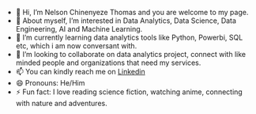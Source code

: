 - 👋 Hi, I’m Nelson Chinenyeze Thomas and you are welcome to my page.
- 👀 About myself, I’m interested in Data Analytics, Data Science, Data Engineering, AI and Machine Learning.
- 🌱 I’m currently learning data analytics tools like Python, Powerbi, SQL etc, which i am now conversant with. 
- 💞️ I’m looking to collaborate on data analytics project, connect with like minded people and organizations that need my services.
- 📫 You can kindly reach me on [Linkedin](https://www.linkedin.com/in/nelson-c-thomas-bi-analyst/)
- 😄 Pronouns: He/Him
- ⚡ Fun fact: I love reading science fiction, watching anime, connecting with nature and adventures.

<!---
NelsonChinenyezeThomas/NelsonChinenyezeThomas is a ✨ special ✨ repository because its `README.md` (this file) appears on your GitHub profile.
You can click the Preview link to take a look at your changes.
--->
